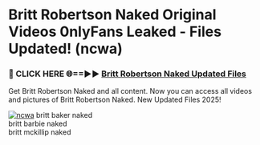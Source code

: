 # Britt Robertson Naked Original Videos 0nlyFans Leaked - Files Updated! (ncwa)

<h3>🔴 CLICK HERE 🌐==►► <a href="https://tinyurl.com/up5wt9bj" rel="nofollow">Britt Robertson Naked Updated Files</a></h3>

Get Britt Robertson Naked and all content. Now you can access all videos and pictures of Britt Robertson Naked. New Updated Files 2025!

[![ncwa](https://i.imgur.com/ABiUzMV.gif)](https://tinyurl.com/up5wt9bj)
britt baker naked<br>
britt barbie naked<br>
britt mckillip naked